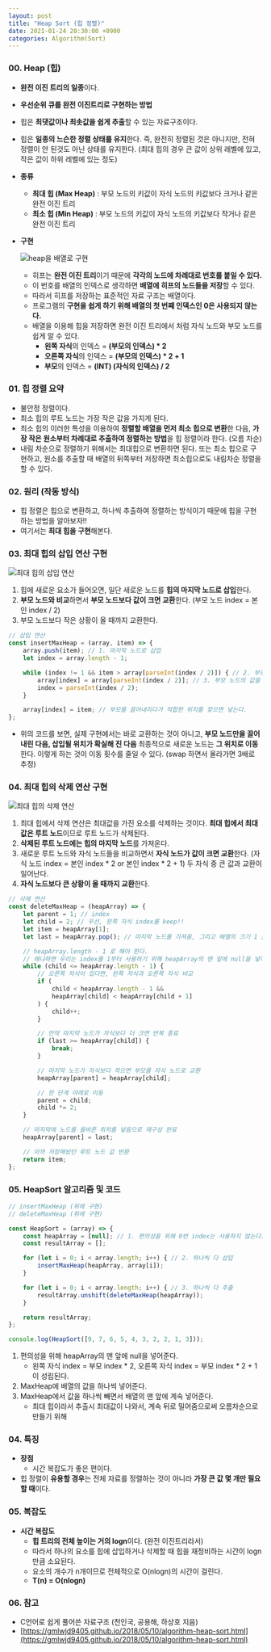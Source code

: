 ```yaml
---
layout: post
title: "Heap Sort (힙 정렬)"
date: 2021-01-24 20:30:00 +0900
categories: Algorithm(Sort)
---
```


### 00. Heap (힙)

- **완전 이진 트리의 일종**이다.
- **우선순위 큐를 완전 이진트리로 구현하는 방법**
- 힙은 **최댓값이나 최솟값을 쉽게 추출**할 수 있는 자료구조이다.
- 힙은 **일종의 느슨한 정렬 상태를 유지**한다. 즉, 완전히 정렬된 것은 아니지만, 전혀 정렬이 안 된것도 아닌 상태를 유지한다. (최대 힙의 경우 큰 값이 상위 레벨에 있고, 작은 값이 하위 레벨에 있는 정도)
- **종류**
    - **최대 힙 (Max Heap)** : 부모 노드의 키값이 자식 노드의 키값보다 크거나 같은 완전 이진 트리
    - **최소 힙 (Min Heap)** : 부모 노드의 키값이 자식 노드의 키값보다 작거나 같은 완전 이진 트리
- **구현**

    ![heap을 배열로 구현](/public/img/Sort/heapsort1.JPG)

    - 히프는 **완전 이진 트리**이기 때문에 **각각의 노드에 차례대로 번호를 붙일 수 있다.**
    - 이 번호를 배열의 인덱스로 생각하면 **배열에 히프의 노드들을 저장**할 수 있다.
    - 따라서 히프를 저장하는 표준적인 자료 구조는 배열이다.
    - 프로그램의 **구현을 쉽게 하기 위해 배열의 첫 번째 인덱스인 0은 사용되지 않는다.**
    - 배열을 이용해 힙을 저장하면 완전 이진 트리에서 처럼 자식 노드와 부모 노드를 쉽게 알 수 있다.
        - **왼쪽 자식**의 인덱스 = **(부모의 인덱스) * 2**
        - **오른쪽 자식**의 인덱스 = **(부모의 인덱스) * 2 + 1**
        - **부모**의 인덱스 = **(INT) (자식의 인덱스) / 2**

### 01. 힙 정렬 요약

- 불안정 정렬이다.
- 최소 힙의 루트 노드는 가장 작은 값을 가지게 된다.
- 최소 힙의 이러한 특성을 이용하여 **정렬할 배열을 먼저 최소 힙으로 변환**한 다음, **가장 작은 원소부터 차례대로 추출하여 정렬하는 방법**을 힙 정렬이라 한다. (오름 차순)
- 내림 차순으로 정렬하기 위해서는 최대힙으로 변환하면 된다. 또는 최소 힙으로 구현하고, 원소를 추출할 때 배열의 뒤쪽부터 저장하면 최소힙으로도 내림차순 정렬을 할 수 있다.

### 02. 원리 (작동 방식)

- 힙 정렬은 힙으로 변환하고, 하나씩 추출하여 정렬하는 방식이기 때문에 힙을 구현하는 방법을 알아보자!!
- 여기서는 **최대 힙을 구현**해본다.

### 03. 최대 힙의 삽입 연산 구현

![최대 힙의 삽입 연산](/public/img/Sort/heapsort2.JPG)

1. 힙에 새로운 요소가 들어오면, 일단 새로운 노드를 **힙의 마지막 노드로 삽입**한다.
2. **부모 노드와 비교**하면서 **부모 노드보다 값이 크면 교환**한다. (부모 노드 index = 본인 index / 2)
3. 부모 노드보다 작은 상황이 올 때까지 교환한다.

```jsx
// 삽입 연산
const insertMaxHeap = (array, item) => {
	array.push(item); // 1. 마지막 노드로 삽입
	let index = array.length - 1;

	while (index != 1 && item > array[parseInt(index / 2)]) { // 2. 부모 노드와 비교
		array[index] = array[parseInt(index / 2)]; // 3. 부모 노드의 값을 끌어내린다.
		index = parseInt(index / 2);
	}

	array[index] = item; // 부모를 끌어내리다가 적합한 위치를 찾으면 넣는다.
};
```

- 위의 코드를 보면, 실제 구현에서는 바로 교환하는 것이 아니고, **부모 노드만을 끌어내린 다음, 삽입될 위치가 확실해 진 다음** 최종적으로 새로운 노드는 **그 위치로 이동**한다. 이렇게 하는 것이 이동 횟수를 줄일 수 있다. (swap 하면서 올라가면 3배로 추정)

### 04. 최대 힙의 삭제 연산 구현

![최대 힙의 삭제 연산](/public/img/Sort/heapsort3.JPG)

1. 최대 힙에서 삭제 연산은 최대값을 가진 요소를 삭제하는 것이다. **최대 힙에서 최대값은 루트 노드**이므로 루트 노드가 삭제된다.
2. **삭제된 루트 노드에는 힙의 마지막 노드**를 가져온다.
3. 새로운 루트 노드와 자식 노드들을 비교하면서 **자식 노드가 값이 크면 교환**한다. (자식 노드 index = 본인 index * 2 or 본인 index * 2 + 1) 두 자식 중 큰 값과 교환이 일어난다.
4. **자식 노드보다 큰 상황이 올 때까지 교환**한다.

```jsx
// 삭제 연산
const deleteMaxHeap = (heapArray) => {
	let parent = 1; // index
	let child = 2; // 우선, 왼쪽 자식 index를 keep!!
	let item = heapArray[1];
	let last = heapArray.pop(); // 마지막 노드를 가져옴, 그리고 배열의 크기 1 줄임

	// heapArray.length - 1 로 해야 한다.
	// 왜냐하면 우리는 index를 1부터 사용하기 위해 heapArray의 맨 앞에 null을 넣어서
	while (child <= heapArray.length - 1) {
		// 오른쪽 자식이 있다면, 왼쪽 자식과 오른쪽 자식 비교
		if (
			child < heapArray.length - 1 &&
			heapArray[child] < heapArray[child + 1]
		) {
			child++;
		}

		// 만약 마지막 노드가 자식보다 더 크면 반복 종료
		if (last >= heapArray[child]) {
			break;
		}

		// 마지막 노드가 자식보다 작으면 부모를 자식 노드로 교환
		heapArray[parent] = heapArray[child];

		// 한 단계 아래로 이동
		parent = child;
		child *= 2;
	}

	// 마지막에 노드를 올바른 위치를 넣음으로 재구성 완료
	heapArray[parent] = last;

	// 아까 저장해놨던 루트 노드 값 반환
	return item;
};
```

### 05. HeapSort 알고리즘 및 코드

```jsx
// insertMaxHeap (위에 구현)
// deleteMaxHeap (위에 구현)

const HeapSort = (array) => {
	const heapArray = [null]; // 1. 편의성을 위해 0번 index는 사용하지 않는다.
	const resultArray = [];

	for (let i = 0; i < array.length; i++) { // 2. 하나씩 다 삽입
		insertMaxHeap(heapArray, array[i]);
	}

	for (let i = 0; i < array.length; i++) { // 3. 하나씩 다 추출
		resultArray.unshift(deleteMaxHeap(heapArray));
	}

	return resultArray;
};

console.log(HeapSort([9, 7, 6, 5, 4, 3, 2, 2, 1, 3]));
```

1. 편의성을 위해 heapArray의 맨 앞에 null을 넣어준다.
    - 왼쪽 자식 index = 부모 index * 2, 오른쪽 자식 index = 부모 index * 2 + 1 이 성립된다.
2. MaxHeap에 배열의 값을 하나씩 넣어준다.
3. MaxHeap에서 값을 하나씩 빼면서 배열의 맨 앞에 계속 넣어준다. 
    - 최대 힙이라서 추출시 최대값이 나와서, 계속 뒤로 밀어줌으로써 오름차순으로 만들기 위해

### 04. 특징

- **장점**
    - 시간 복잡도가 좋은 편이다.
- 힙 정렬이 **유용할 경우**는 전체 자료를 정렬하는 것이 아니라 **가장 큰 값 몇 개만 필요할 때**이다.

### 05. 복잡도

- **시간 복잡도**
    - **힙 트리의 전체 높이는 거의 logn**이다. (완전 이진트리라서)
    - 따라서 하나의 요소를 힙에 삽입하거나 삭제할 때 힙을 재정비하는 시간이 logn만큼 소요된다.
    - 요소의 개수가 n개이므로 전체적으로 O(nlogn)의 시간이 걸린다.
    - **T(n) = O(nlogn)**

### 06. 참고

- C언어로 쉽게 풀어쓴 자료구조 (천인국, 공용해, 하상호 지음)
- [https://gmlwjd9405.github.io/2018/05/10/algorithm-heap-sort.html](https://gmlwjd9405.github.io/2018/05/10/algorithm-heap-sort.html)